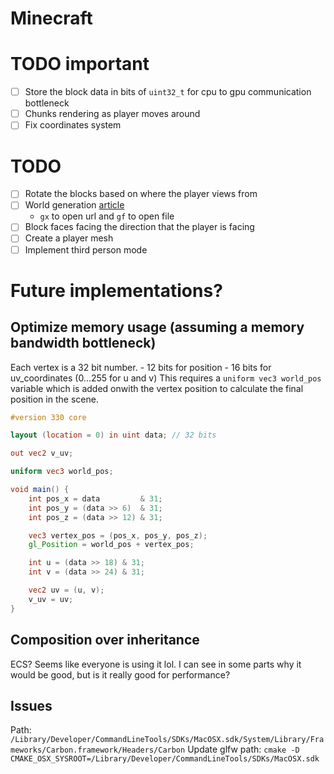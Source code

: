 # Minecraft

# TODO important
- [ ] Store the block data in bits of `uint32_t` for cpu to gpu communication bottleneck
- [ ] Chunks rendering as player moves around
- [ ] Fix coordinates system

# TODO
- [ ] Rotate the blocks based on where the player views from
- [ ] World generation [article](https://web.archive.org/web/20160530124230/http://freespace.virgin.net/hugo.elias/models/m_perlin.htm)
    - `gx` to open url and `gf` to open file
- [ ] Block faces facing the direction that the player is facing
- [ ] Create a player mesh
- [ ] Implement third person mode

# Future implementations?
## Optimize memory usage (assuming a memory bandwidth bottleneck)
Each vertex is a 32 bit number.
    - 12 bits for position
    - 16 bits for uv_coordinates (0...255 for u and v)
This requires a `uniform vec3 world_pos` variable which is added onwith the vertex position to calculate the final position in the scene.
```glsl
#version 330 core

layout (location = 0) in uint data; // 32 bits 

out vec2 v_uv;

uniform vec3 world_pos;

void main() {
    int pos_x = data         & 31;
    int pos_y = (data >> 6)  & 31;
    int pos_z = (data >> 12) & 31;

    vec3 vertex_pos = (pos_x, pos_y, pos_z);
    gl_Position = world_pos + vertex_pos;

    int u = (data >> 18) & 31;
    int v = (data >> 24) & 31;

    vec2 uv = (u, v);
    v_uv = uv;
}
```
## Composition over inheritance
ECS? Seems like everyone is using it lol. I can see in some parts why it would be good, but is it really good for performance?

## Issues
Path: `/Library/Developer/CommandLineTools/SDKs/MacOSX.sdk/System/Library/Frameworks/Carbon.framework/Headers/Carbon`
Update glfw path: `cmake -D CMAKE_OSX_SYSROOT=/Library/Developer/CommandLineTools/SDKs/MacOSX.sdk`
